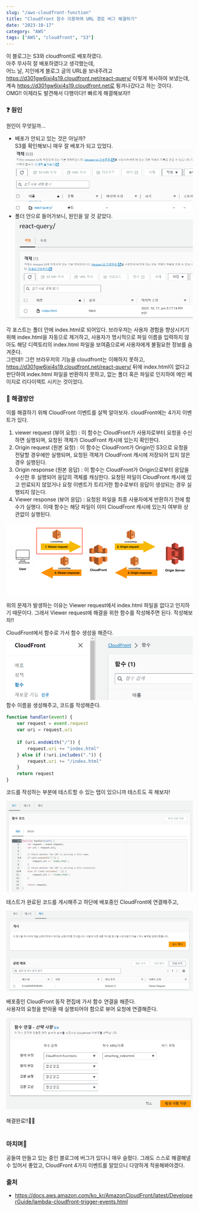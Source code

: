 ```yaml
---
slug: "/aws-cloudfront-function"
title: "Cloudfront 함수 이용하여 URL 경로 버그 해결하기"
date: "2023-10-17"
category: "AWS"
tags: ["AWS", "cloudfront", "S3"]
---
```


이 블로그는 S3와 cloudfront로 배포하였다.  
아주 무사히 잘 배포하였다고 생각했는데,  
어느 날, 지인에게 블로그 글의 URL을 보내주려고 https://d301gw6ixi4s19.cloudfront.net/react-query/ 이렇게 복사하여 보냈는데,  
계속 https://d301gw6ixi4s19.cloudfront.net로 튕겨나갔다고 하는 것이다.  
OMG!! 이제라도 발견해서 다행이다!! 빠르게 해결해보자!!

### ❓ 원인

원인이 무엇일까...

-   배포가 안되고 있는 것은 아닐까?  
    S3를 확인해보니 매우 잘 배포가 되고 있었다.
    <img src="../images/aws2/aws2-1.png" alt=""/>
-   폴더 안으로 들어가보니, 원인을 알 것 같았다.
    <img src="../images/aws2/aws2-2.png" alt=""/>

각 포스트는 폴더 안에 index.html로 되어있다. 브라우저는 사용자 경험을 향상시키기 위해 index.html을 자동으로 제거하고, 사용자가 명시적으로 파일 이름을 입력하지 않아도 해당 디렉토리의 index.html 파일을 보여줌으로써 사용자에게 불필요한 정보를 숨겨준다.  
그런데!! 그런 브라우저의 기능을 cloudfront는 이해하지 못하고, https://d301gw6ixi4s19.cloudfront.net/react-query/ 뒤에 index.html이 없다고 판단하여 index.html 파일을 반환하지 못하고, 없는 폴더 혹은 파일로 인지하여 메인 페이지로 리다이렉트 시키는 것이었다.

### 💊 해결방안

이를 해결하기 위해 CloudFront 이벤트를 살짝 알아보자.
cloudFront에는 4가지 이벤트가 있다.

1. viewer request (뷰어 요청) : 이 함수는 CloudFront가 사용자로부터 요청을 수신하면 실행되며, 요청된 객체가 CloudFront 캐시에 있는지 확인한다.
2. Origin request (원본 요청) : 이 함수는 CloudFront가 Origin인 S3으로 요청을 전달할 경우에만 실행되며, 요청된 객체가 CloudFront 캐시에 저장되어 있지 않은 경우 실행된다.
3. Origin response (원본 응답) : 이 함수는 CloudFront가 Origin으로부터 응답을 수신한 후 실행되어 응답의 객체를 캐싱한다. 요청된 파일이 CloudFront 캐시에 있고 만료되지 않았거나 요청 이벤트가 트리거한 함수로부터 응답이 생성되는 경우 실행되지 않는다.
4. Viewer response (뷰어 응답) : 요청된 파일을 최종 사용자에게 반환하기 전에 함수가 실행다. 이때 함수는 해당 파일이 이미 CloudFront 캐시에 있는지 여부와 상관없이 실행된다.

<img src="../images/aws2/aws2-4.png" alt=""/>

위의 문제가 발생하는 이유는 Viewer request에서 index.html 파일을 없다고 인지하기 때문이다. 그래서 Viewer request에 해결을 위한 함수를 작성해주면 된다. 작성해보자!!

CloudFront에서 함수로 가서 함수 생성을 해준다.
<img src="../images/aws2/aws2-5.png" alt=""/>  
함수 이름을 생성해주고, 코드를 작성해준다.

```javascript
function handler(event) {
    var request = event.request
    var uri = request.uri

    if (uri.endsWith("/")) {
        request.uri += "index.html"
    } else if (!uri.includes(".")) {
        request.uri += "/index.html"
    }
    return request
}
```

코드를 작성하는 부분에 테스트할 수 있는 탭이 있으니까 테스트도 꼭 해보자!

<img src="../images/aws2/aws2-6.png" alt=""/>

테스트가 완료된 코드를 게시해주고 하단에 배포중인 CloudFront에 연결해주고,

<img src="../images/aws2/aws2-7.png" alt=""/>

배포중인 CloudFront 동작 편집에 가서 함수 연결을 해준다.  
사용자의 요청을 받아올 때 실행되어야 함으로 뷰어 요청에 연결해준다.

<img src="../images/aws2/aws2-8.png" alt=""/> 
<br/>
<br/>
해결완료!!💪💪
<br/>
<br/>

### 마치며🎉

공들여 만들고 있는 중인 블로그에 버그가 있다니 매우 슬펐다. 그래도 스스로 해결해낼 수 있어서 좋았고, CloudFront 4가지 이벤트를 알았으니 다양하게 적용해봐야겠다.

### 출처

-   https://docs.aws.amazon.com/ko_kr/AmazonCloudFront/latest/DeveloperGuide/lambda-cloudfront-trigger-events.html
